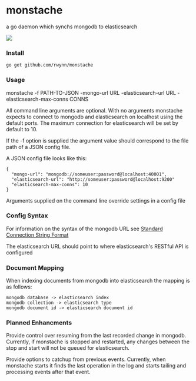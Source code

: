 # monstache
a go daemon which synchs mongodb to elasticsearch

<img src="https://raw.github.com/rwynn/monstache/master/images/monstache.png"/>

### Install ###

	go get github.com/rwynn/monstache

### Usage ###

monstache -f PATH-TO-JSON -mongo-url URL -elasticsearch-url URL -elasticsearch-max-conns CONNS 

All command line arguments are optional.  With no arguments monstache expects to connect to mongodb and
elasticsearch on localhost using the default ports.  The maximum connection for elasticsearch will be set
by default to 10.

If the -f option is supplied the argument value should correspond to the file path of a JSON config file.

A JSON config file looks like this:

	{
	  "mongo-url": "mongodb://someuser:password@localhost:40001",
	  "elasticsearch-url": "http://someuser:password@localhost:9200"
	  "elasticsearch-max-conns": 10
	}

Arguments supplied on the command line override settings in a config file

### Config Syntax ###

For information on the syntax of the mongodb URL see [Standard Connection String Format](https://docs.mongodb.com/v3.0/reference/connection-string/#standard-connection-string-format)

The elasticsearch URL should point to where elasticsearch's RESTful API is configured

### Document Mapping ###

When indexing documents from mongodb into elasticsearch the mapping is as follows:

	mongodb database -> elasticsearch index
	mongodb collection -> elasticsearch type
	mongodb document id -> elasticsearch document id

### Planned Enhancments ###

Provide control over resuming from the last recorded change in mongodb. Currently, if monstache is stopped
and restarted, any changes between the stop and start will not be queued for elasticsearch.  

Provide options to catchup from previous events.  Currently, when monstache starts it finds the last 
operation in the log and starts tailing and processing events after that event.
